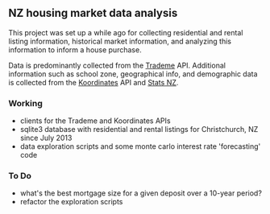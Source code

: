 ## NZ housing market data analysis

This project was set up a while ago for collecting residential and rental listing information, historical market information, and analyzing this information to inform a house purchase.

Data is predominantly collected from the [Trademe](http://trademe.co.nz) API. Additional information such as school zone, geographical info, and demographic data is collected from the [Koordinates](http://koordinates.com) API and [Stats NZ](http://stats.govt.nz).

### Working

- clients for the Trademe and Koordinates APIs
- sqlite3 database with residential and rental listings for Christchurch, NZ since July 2013
- data exploration scripts and some monte carlo interest rate 'forecasting' code

### To Do

- what's the best mortgage size for a given deposit over a 10-year period?
- refactor the exploration scripts
